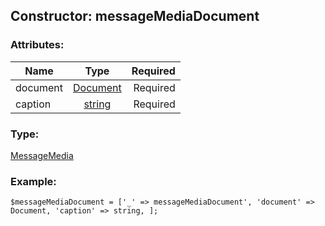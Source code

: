 ## Constructor: messageMediaDocument  

### Attributes:

| Name     |    Type       | Required |
|----------|:-------------:|---------:|
|document|[Document](../types/Document.md) | Required|
|caption|[string](../types/string.md) | Required|
### Type: 

[MessageMedia](../types/MessageMedia.md)
### Example:

```
$messageMediaDocument = ['_' => messageMediaDocument', 'document' => Document, 'caption' => string, ];
```